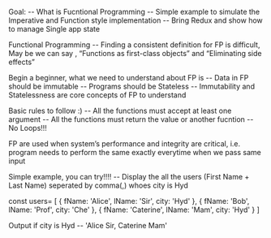 Goal:
-- What is Fucntional Programming
-- Simple example to simulate the Imperative and Function style implementation 
-- Bring Redux and show how to manage Single app state  

Functional Programming
-- Finding a consistent definition for FP is difficult, May be we can say , “Functions as first-class objects” and “Eliminating side effects”

Begin a beginner, what we need to understand about FP is
-- Data in FP should be immutable
-- Programs should be Stateless
-- Immutability and Statelessness are core concepts of FP to understand 

Basic rules to follow :)
-- All the functions must accept at least one argument 
-- All the functions must return the value or another fucntion 
-- No Loops!!!

FP are used when system’s performance and integrity are critical, i.e. program needs to perform the same exactly everytime when we pass same input  


Simple example, you can try!!!!
-- Display the all the users (First Name + Last Name) seperated by comma(,) whoes city is Hyd

const users= [
    {
        fName: 'Alice',
        lName: 'Sir',
        city: 'Hyd'
    },
    {
        fName: 'Bob',
        lName: 'Prof',
        city: 'Che'
    },
    {
        fName: 'Caterine',
        lName: 'Mam',
        city: 'Hyd'
    }
]

Output if city is Hyd
-- 'Alice Sir, Caterine Mam'
